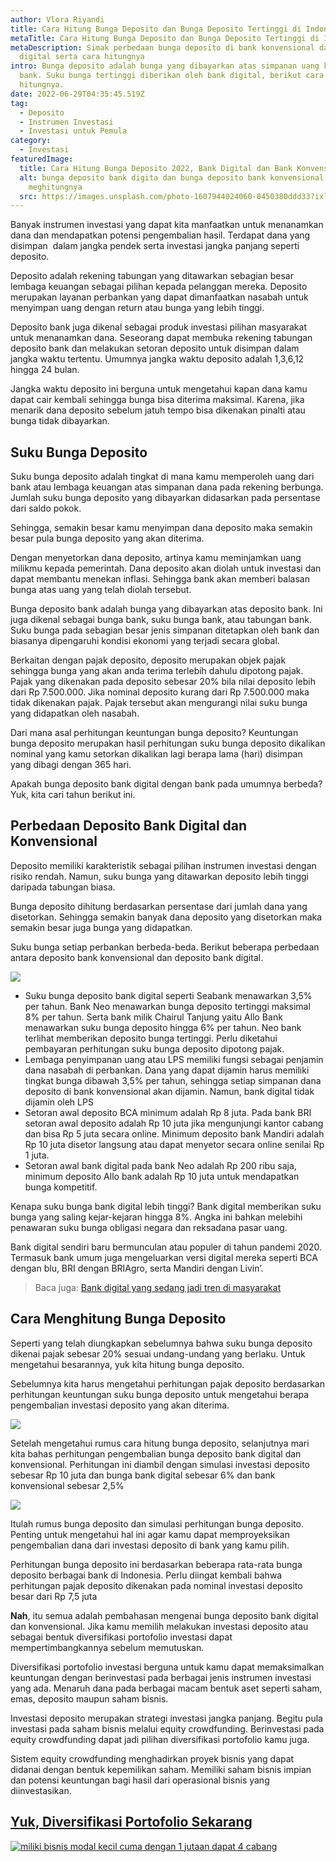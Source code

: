 ```yaml
---
author: Vlora Riyandi
title: Cara Hitung Bunga Deposito dan Bunga Deposito Tertinggi di Indonesia
metaTitle: Cara Hitung Bunga Deposito dan Bunga Deposito Tertinggi di Indonesia
metaDescription: Simak perbedaan bunga deposito di bank konvensional dan bank
  digital serta cara hitungnya
intro: Bunga deposito adalah bunga yang dibayarkan atas simpanan uang kamu di
  bank. Suku bunga tertinggi diberikan oleh bank digital, berikut cara
  hitungnya.
date: 2022-06-29T04:35:45.519Z
tag:
  - Deposito
  - Instrumen Investasi
  - Investasi untuk Pemula
category:
  - Investasi
featuredImage:
  title: Cara Hitung Bunga Deposito 2022, Bank Digital dan Bank Konvensional
  alt: bunga deposito bank digita dan bunga deposito bank konvensional serta cara
    meghitungnya
  src: https://images.unsplash.com/photo-1607944024060-0450380ddd33?ixlib=rb-1.2.1&ixid=MnwxMjA3fDB8MHxwaG90by1wYWdlfHx8fGVufDB8fHx8&auto=format&fit=crop&w=1332&q=80
---
```

Banyak instrumen investasi yang dapat kita manfaatkan untuk menanamkan dana dan mendapatkan potensi pengembalian hasil. Terdapat dana yang disimpan  dalam jangka pendek serta investasi jangka panjang seperti deposito.

Deposito adalah rekening tabungan yang ditawarkan sebagian besar lembaga keuangan sebagai pilihan kepada pelanggan mereka. Deposito merupakan layanan perbankan yang dapat dimanfaatkan nasabah untuk menyimpan uang dengan return atau bunga yang lebih tinggi.

Deposito bank juga dikenal sebagai produk investasi pilihan masyarakat untuk menanamkan dana. Seseorang dapat membuka rekening tabungan deposito bank dan melakukan setoran deposito untuk disimpan dalam jangka waktu tertentu. Umumnya jangka waktu deposito adalah 1,3,6,12 hingga 24 bulan.

Jangka waktu deposito ini berguna untuk mengetahui kapan dana kamu dapat cair kembali sehingga bunga bisa diterima maksimal. Karena, jika menarik dana deposito sebelum jatuh tempo bisa dikenakan pinalti atau bunga tidak dibayarkan.

## Suku Bunga Deposito

Suku bunga deposito adalah tingkat di mana kamu memperoleh uang dari bank atau lembaga keuangan atas simpanan dana pada rekening berbunga. Jumlah suku bunga deposito yang dibayarkan didasarkan pada persentase dari saldo pokok.

Sehingga, semakin besar kamu menyimpan dana deposito maka semakin besar pula bunga deposito yang akan diterima.

Dengan menyetorkan dana deposito, artinya kamu meminjamkan uang milikmu kepada pemerintah. Dana deposito akan diolah untuk investasi dan dapat membantu menekan inflasi. Sehingga bank akan memberi balasan bunga atas uang yang telah diolah tersebut.

Bunga deposito bank adalah bunga yang dibayarkan atas deposito bank. Ini juga dikenal sebagai bunga bank, suku bunga bank, atau tabungan bank. Suku bunga pada sebagian besar jenis simpanan ditetapkan oleh bank dan biasanya dipengaruhi kondisi ekonomi yang terjadi secara global.

Berkaitan dengan pajak deposito, deposito merupakan objek pajak sehingga bunga yang akan anda terima terlebih dahulu dipotong pajak. Pajak yang dikenakan pada deposito sebesar 20% bila nilai deposito lebih dari Rp 7.500.000. Jika nominal deposito kurang dari Rp 7.500.000 maka tidak dikenakan pajak. Pajak tersebut akan mengurangi nilai suku bunga yang didapatkan oleh nasabah.

Dari mana asal perhitungan keuntungan bunga deposito? Keuntungan bunga deposito merupakan hasil perhitungan suku bunga deposito dikalikan nominal yang kamu setorkan dikalikan lagi berapa lama (hari) disimpan yang dibagi dengan 365 hari. 

Apakah bunga deposito bank digital dengan bank pada umumnya berbeda? Yuk, kita cari tahun berikut ini.

## Perbedaan Deposito Bank Digital dan Konvensional

Deposito memiliki karakteristik sebagai pilihan instrumen investasi dengan risiko rendah. Namun, suku bunga yang ditawarkan deposito lebih tinggi daripada tabungan biasa. 

Bunga deposito dihitung berdasarkan persentase dari jumlah dana yang disetorkan. Sehingga semakin banyak dana deposito yang disetorkan maka semakin besar juga bunga yang didapatkan.

Suku bunga setiap perbankan berbeda-beda. Berikut beberapa perbedaan antara deposito bank konvensional dan deposito bank digital. 

<!--StartFragment-->

![](blob:https://keen-mestorf-9781e3.netlify.app/9ab26ab7-8ecd-4e7b-8783-c73405c2a524)

<!--EndFragment-->

* Suku bunga deposito bank digital seperti Seabank menawarkan 3,5% per tahun. Bank Neo menawarkan bunga deposito tertinggi maksimal 8% per tahun. Serta bank milik Chairul Tanjung yaitu Allo Bank menawarkan suku bunga deposito hingga 6% per tahun. Neo bank terlihat memberikan deposito bunga tertinggi. Perlu diketahui pembayaran perhitungan suku bunga deposito dipotong pajak.
* Lembaga penyimpanan uang atau LPS memiliki fungsi sebagai penjamin dana nasabah di perbankan. Dana yang dapat dijamin harus memiliki tingkat bunga dibawah 3,5% per tahun, sehingga setiap simpanan dana deposito di bank konvensional akan dijamin. Namun, bank digital tidak dijamin oleh LPS
* Setoran awal deposito BCA minimum adalah Rp 8 juta. Pada bank BRI setoran awal deposito adalah Rp 10 juta jika mengunjungi kantor cabang dan bisa Rp 5 juta secara online. Minimum deposito bank Mandiri adalah Rp 10 juta disetor langsung atau dapat menyetor secara online senilai Rp 1 juta. 
* Setoran awal bank digital pada bank Neo adalah Rp 200 ribu saja, minimum deposito Allo bank adalah Rp 10 juta untuk mendapatkan bunga kompetitif.

Kenapa suku bunga bank digital lebih tinggi? Bank digital memberikan suku bunga yang saling kejar-kejaran hingga 8%. Angka ini bahkan melebihi penawaran suku bunga obligasi negara dan reksadana pasar uang. 

Bank digital sendiri baru bermunculan atau populer di tahun pandemi 2020. Termasuk bank umum juga mengeluarkan versi digital mereka seperti BCA dengan blu, BRI dengan BRIAgro, serta Mandiri dengan Livin’. 

> Baca juga: [Bank digital yang sedang jadi tren di masyarakat](https://landx.id/blog/apa-itu-bank-digital-bank-yang-sedang-tren-di-masyarakat/?utm_source=Blog&utm_medium=Blog&utm_campaign=artikelbungadeposito)

## Cara Menghitung Bunga Deposito

Seperti yang telah diungkapkan sebelumnya bahwa suku bunga deposito dikenai pajak sebesar 20% sesuai undang-undang yang berlaku. Untuk mengetahui besarannya, yuk kita hitung bunga deposito.

Sebelumnya kita harus mengetahui perhitungan pajak deposito berdasarkan perhitungan keuntungan suku bunga deposito untuk mengetahui berapa pengembalian investasi deposito yang akan diterima.

<!--StartFragment-->

![](https://lh6.googleusercontent.com/eQGRvOa9sInIEuBjHE1nMofb9IGoUw2RO2oKScy5-qZzOqzzBMG0PESyH6ofn-odE5nnMbqBed_H7NGhYAEvR5syz0ZB9kZJmxxT2FRN2edkFQH4tK4QhjsywZcNyeBAYkKVM41lF-v_T-aqTA)

<!--EndFragment-->

Setelah mengetahui rumus cara hitung bunga deposito, selanjutnya mari kita bahas perhitungan pengembalian bunga deposito bank digital dan konvensional. Perhitungan ini diambil dengan simulasi investasi deposito sebesar Rp 10 juta dan bunga bank digital sebesar 6% dan bank konvensional sebesar 2,5% 

<!--StartFragment-->

![](https://lh4.googleusercontent.com/_FtXpn6k17oD578vmNDRzmSFfq9M8jzGVylQw8EpGpwCxxzwW8-B6a8dlDk40CHoCtksLuIefC5JC2LxDzEUd6YZnPYZ0zwLsrvEmeDmyORoEhskSe71o7k0zTQ1_IPGCWp88XH8-PE9On6fhA)

<!--EndFragment-->

Itulah rumus bunga deposito dan simulasi perhitungan bunga deposito. Penting untuk mengetahui hal ini agar kamu dapat memproyeksikan pengembalian dana dari investasi deposito di bank yang kamu pilih.

Perhitungan bunga deposito ini berdasarkan beberapa rata-rata bunga deposito berbagai bank di Indonesia. Perlu diingat kembali bahwa perhitungan pajak deposito dikenakan pada nominal investasi deposito besar dari Rp 7,5 juta

**Nah**, itu semua adalah pembahasan mengenai bunga deposito bank digital dan konvensional. Jika kamu memilih melakukan investasi deposito atau sebagai bentuk diversifikasi portofolio investasi dapat mempertimbangkannya sebelum memutuskan.  

Diversifikasi portofolio investasi berguna untuk kamu dapat memaksimalkan keuntungan dengan berinvestasi pada berbagai jenis instrumen investasi yang ada. Menaruh dana pada berbagai macam bentuk aset seperti saham, emas, deposito maupun saham bisnis.

Investasi deposito merupakan strategi investasi jangka panjang. Begitu pula investasi pada saham bisnis melalui equity crowdfunding. Berinvestasi pada equity crowdfunding dapat jadi pilihan diversifikasi portofolio kamu juga.

Sistem equity crowdfunding menghadirkan proyek bisnis yang dapat didanai dengan bentuk kepemilikan saham. Memiliki saham bisnis impian dan potensi keuntungan bagi hasil dari operasional bisnis yang diinvestasikan. 

## **[Yuk, Diversifikasi Portofolio Sekarang](https://landx.id/project/?utm_source=Blog&utm_medium=organic+keyword&utm_campaign=blog&utm_id=Blog)**

<!--StartFragment-->

[![miliki bisnis modal kecil cuma dengan 1 jutaan dapat 4 cabang ](https://accountgram-production.sfo2.cdn.digitaloceanspaces.com/landx_ghost/2021/11/jadi-owner-bisnis-hanya-1-jutaan-dengan-cuan-yang-sangat-menjanjikan.png)](https://landx.id/project/?utm_source=Blog&utm_medium=organic+keyword&utm_campaign=blog&utm_id=Blog)

<!--EndFragment-->